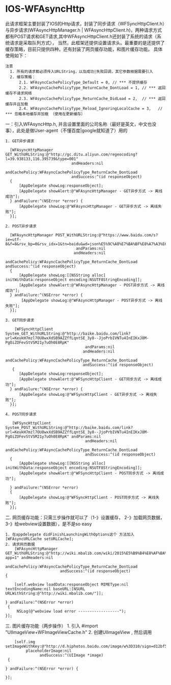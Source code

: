 # IOS-WFAsyncHttp
  
  此请求框架主要封装了IOS的Http请求，封装了同步请求（WFSyncHttpClient.h）与异步请求(WFAsyncHttpManager.h |          WFAsyncHttpClient.h)，两种请求方式都有POST请求和GET请求,其中WFAsyncHttpClient.h还封装了系统的请求（系统请求是采取队列方式），
当然，此框架还提供设置请求头。最重要的是还提供了缓存策略，目前只提供四种。还有封装了网页缓存功能，和图片缓存功能。
具体使用如下：
    
    注意
      1. 所有的请求都必须传入URLString，以及成功|失败回调，其它参数根据需要引入
      2. 缓存策略：
          2.1. WFAsyncCachePolicyType_Default = 0, // *** 不提供缓存
          2.2. WFAsyncCachePolicyType_ReturnCache_DontLoad = 1, // *** 返回缓存不请求网络
          2.3. WFAsyncCachePolicyType_ReturnCache_DidLoad = 2,  // *** 返回缓存并且加载
          2.4. WFAsyncCachePolicyType_Reload_IgnoringLocalCache = 3,   // *** 忽略本地缓存并加载 （使用在更新缓存）
    
一：引入WFAsyncHttp.h, 并且设置里面的公司名称（最好是英文，中文也没事），此处是做User-agent（不懂百度|google就知道了）用的
  
    1. GET异步请求
    
      [WFAsyncHttpManager GET_WithURLString:@"http://gc.ditu.aliyun.com/regeocoding?l=39.938133,116.395739&type=001"
                                 andHeaders:nil
                             andCachePolicy:WFAsyncCachePolicyType_ReturnCache_DontLoad
                                 andSuccess:^(id responseObject)
      {
          [AppDelegate showLog:responseObject];
          [AppDelegate showAlert:@"WFAsyncHttpManager - GET异步方式 -> 离线成功"];
      } andFailure:^(NSError *error) {
          [AppDelegate showLog:@"WFAsyncHttpManager - GET异步方式 -> 离线失败"];
      }];
  
    2. POST异步请求
   
      [WFAsyncHttpManager POST_WithURLString:@"https://www.baidu.com/s?ie=utf-8&f=8&rsv_bp=0&rsv_idx=1&tn=baidu&wd=json%E5%9C%A8%E7%BA%BF%E8%A7%A3%E6%9E%90&rsv_pq=827e6055000126c3&rsv_t=7eef1BgWJhIzUhSdAm%2FO7GzHKx8p3KxecQuAYGRHPE0fih%2FTqSb2L%2FNPLTA&rsv_enter=1&rsv_sug3=4&rsv_sug1=2&sug=json%E5%9C%A8%E7%BA%BF%E8%A7%A3%E6%9E%90&rsv_n=1"
                                   andParams:nil
                                  andHeaders:nil
                              andCachePolicy:WFAsyncCachePolicyType_ReturnCache_DontLoad andSuccess:^(id responseObject)
      {
          [AppDelegate showLog:[[NSString alloc] initWithData:responseObject encoding:NSUTF8StringEncoding]];
          [AppDelegate showAlert:@"WFAsyncHttpManager - POST异步方式 -> 离线成功"];
      } andFailure:^(NSError *error) {
           [AppDelegate showLog:@"WFAsyncHttpManager - POST异步方式 -> 离线失败"];
      }];
    
    3. GET同步请求
    
        [WFSyncHttpClient System_GET_WithURLString:@"http://baike.baidu.com/link?url=KeukH7mzl7OU8wxXdSB9AZZffLqntSE_3y8--JjoPrbIVNTu4InEIKxJ8M-PgOiZOFevStVSM21y7uOh0E8RpK"
                                       andParams:nil
                                      andHeaders:nil
                                  andCachePolicy:WFAsyncCachePolicyType_ReturnCache_DontLoad
                                      andSuccess:^(id responseObject)
       {
          [AppDelegate showLog:responseObject];
          [AppDelegate showAlert:@"WFSyncHttpClient - GET同步方式 -> 离线成功"];
      } andFailure:^(NSError *error) {
          [AppDelegate showLog:@"WFSyncHttpClient - GET异步方式 -> 离线失败"];
      }];
  
    4. POST同步请求
    
       [WFSyncHttpClient System_POST_WithURLString:@"http://baike.baidu.com/link?url=KeukH7mzl7OU8wxXdSB9AZZffLqntSE_3y8--JjoPrbIVNTu4InEIKxJ8M-PgOiZOFevStVSM21y7uOh0E8RpK" andParams:nil
                                       andHeaders:nil
                                   andCachePolicy:WFAsyncCachePolicyType_ReturnCache_DontLoad
                                       andSuccess:^(id responseObject)
      {
          [AppDelegate showLog:[[NSString alloc] initWithData:responseObject encoding:NSUTF8StringEncoding]];
          [AppDelegate showAlert:@"WFSyncHttpClient - POST同步方式 -> 离线成功"];
          
      } andFailure:^(NSError *error)
      {
          [AppDelegate showLog:@"WFSyncHttpClient - POST同步方式 -> 离线失败"];
      }];

二. 网页缓存功能：只需三步操作就可以了（1-》设置缓存， 2-》加载网页数据， 3-》给webview设置数据），是不是so easy

    1. 在appdelegate didFinishLaunchingWithOptions这个 方法加入 [WFAsyncURLCache setURLCache];
    2. 请求网页数据
        [WFAsyncHttpManager GET_WithURLString:@"http://wiki.mbalib.com/wiki/2015%E5%B9%B4%E8%AF%BA%E8%B4%9D%E5%B0%94%E7%BB%8F%E6%B5%8E%E5%AD%A6%E5%A5%96?app=1" andHeaders:nil
                        andCachePolicy:WFAsyncCachePolicyType_ReturnCache_DontLoad
                            andSuccess:^(id responseObject)
    {
        
        [self.webview loadData:responseObject MIMEType:nil textEncodingName:nil baseURL:[NSURL URLWithString:@"http://wiki.mbalib.com/"]];
        
    } andFailure:^(NSError *error)
     {
         NSLog(@"webview load error ------------------");
    }];
    
三. 图片缓存功能（两步操作）
    1. 引入 #import "UIImageView+WFImageViewCache.h"
    2. 创建UIImageView , 然后调用 
    
        [self.img setImageWithKey:@"http://d.hiphotos.baidu.com/image/w%3D310/sign=d12bf5db19d5ad6eaaf962ebb1cb39a3/b64543a98226cffc1d2771adbb014a90f603eaa4.jpg"
             placeholderImage:nil
                   andSuccess:^(UIImage *image)
     {
        
    } andFailure:^(NSError *error) {
        
    }];
    
